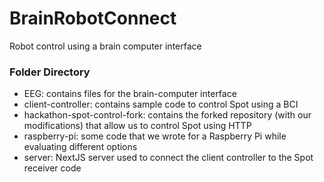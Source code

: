 # BrainRobotConnect
Robot control using a brain computer interface

### Folder Directory

* EEG: contains files for the brain-computer interface
* client-controller: contains sample code to control Spot using a BCI
* hackathon-spot-control-fork: contains the forked repository (with our modifications) that allow us to control Spot using HTTP 
* raspberry-pi: some code that we wrote for a Raspberry Pi while evaluating different options
* server: NextJS server used to connect the client controller to the Spot receiver code
